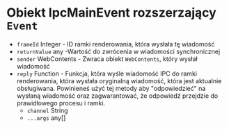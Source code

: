 # Obiekt IpcMainEvent rozszerzający `Event`

* `frameId` Integer - ID ramki renderowania, która wysłała tę wiadomość
* `returnValue` any -Wartość do zwrócenia w wiadomości synchronicznej
* `sender` WebContents - Zwraca obiekt `WebContents`, który wysłał wiadomość
* `reply` Function - Funkcja, która wyśle wiadomość IPC do ramki renderowania, która wysłała oryginalną wiadomość, która jest aktualnie obsługiwana.  Powinieneś użyć tej metody aby "odpowiedzieć" na wysłaną wiadomość oraz zagwarantować, że odpowiedź przejdzie do prawidłowego procesu i ramki.
  * `channel` String
  * `...args` any[]
